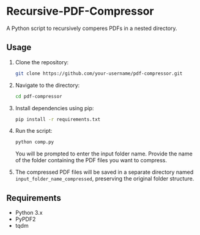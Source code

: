 # Recursive-PDF-Compressor
A Python script to recursively comperes PDFs in a nested directory. 

## Usage
1. Clone the repository:
    ```bash
    git clone https://github.com/your-username/pdf-compressor.git
    ```

2. Navigate to the directory:
    ```bash
    cd pdf-compressor
    ```

3. Install dependencies using pip:
    ```bash
    pip install -r requirements.txt
    ```

4. Run the script:
    ```bash
    python comp.py
    ```
    You will be prompted to enter the input folder name. Provide the name of the folder containing the PDF files you want to compress.

5. The compressed PDF files will be saved in a separate directory named `input_folder_name_compressed`, preserving the original folder structure.

## Requirements
- Python 3.x
- PyPDF2
- tqdm
